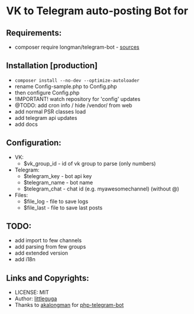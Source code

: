 # VK to Telegram auto-posting Bot for 

## Requirements:

* composer require longman/telegram-bot - [sources](https://github.com/akalongman/php-telegram-bot)

## Installation [production]

* `composer install --no-dev --optimize-autoloader`
* rename Config-sample.php to Config.php
* then configure Config.php
* !IMPORTANT! watch repository for 'config' updates
* @TODO: add cron info / hide /vendor/ from web 
* add normal PSR classes load
* add telegram api updates
* add docs

## Configuration:

* VK:
    * $vk_group_id - id of vk group to parse (only numbers)
* Telegram:
    * $telegram_key - bot api key
    * $telegram_name - bot name
    * $telegram_chat - chat id (e.g. myawesomechannel) (without @)
* Files:
    * $file_log - file to save logs
    * $file_last - file to save last posts
    

## TODO:

* add import to few channels
* add parsing from few groups
* add extended version
* add i18n

## Links and Copyrights:

* LICENSE: MIT
* Author: [littleguga](https://github.com/littleguga)
* Thanks to [akalongman](https://github.com/akalongman) for [php-telegram-bot](https://github.com/akalongman/php-telegram-bot)